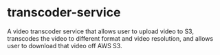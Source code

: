 # transcoder-service
A video transcoder service that allows user to upload video to S3, transcodes the video to different format and video resolution, and allows user to download that video off AWS S3.

